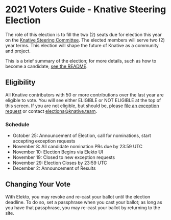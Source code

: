 # 2021 Voters Guide - Knative Steering Election

The role of this election is to fill the two (2) seats due for election this year on the [Knative Steering Committee](https://github.com/knative/community/blob/master/STEERING-COMMITTEE.md). The elected members will serve two (2) year terms. This election will shape the future of Knative as a community and project.

This is a brief summary of the election; for more details, such as how to become a candidate, [see the README](https://github.com/knative/community/blob/main/elections/2021-SC/README.md).

## Eligibility

All Knative contributors with 50 or more contributions over the last year are eligible to vote.  You will see either ELIGIBLE or NOT ELIGIBLE at the top of this screen.  If you are not eligible, but should be, please [file an exception request](https://test.elekto.io/app/elections/2021-SC/exception) or contact elections@knative.team.

### Schedule

* October 25: Announcement of Election, call for nominations, start accepting exception requests
* November 8: All candidate nomination PRs due by 23:59 UTC
* November 10: Election Begins via Elekto UI
* November 19: Closed to new exception requests
* November 29: Election Closes by 23:59 UTC
* December 2: Announcement of Results

## Changing Your Vote

With Elekto, you may revoke and re-cast your ballot until the election deadline.  To do so, set a passphrase when you cast your ballot; as long as you have that passphrase, you may re-cast your ballot by returning to the site.
